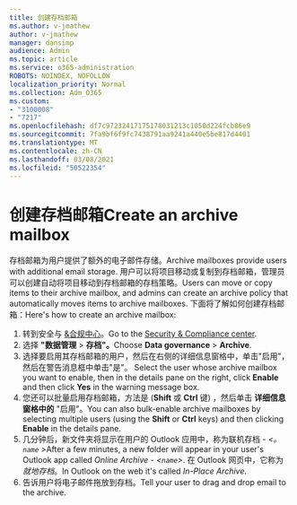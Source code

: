 ```yaml
---
title: 创建存档邮箱
ms.author: v-jmathew
author: v-jmathew
manager: dansimp
audience: Admin
ms.topic: article
ms.service: o365-administration
ROBOTS: NOINDEX, NOFOLLOW
localization_priority: Normal
ms.collection: Adm_O365
ms.custom:
- "3100008"
- "7217"
ms.openlocfilehash: df7c97232417175178031213c1050d224fcb86e9
ms.sourcegitcommit: 7fa9bf6f9fc7438791aa9241a440e5be817d4401
ms.translationtype: MT
ms.contentlocale: zh-CN
ms.lasthandoff: 03/08/2021
ms.locfileid: "50522354"
---
```

# <a name="create-an-archive-mailbox"></a><span data-ttu-id="008b6-102">创建存档邮箱</span><span class="sxs-lookup"><span data-stu-id="008b6-102">Create an archive mailbox</span></span>

<span data-ttu-id="008b6-103">存档邮箱为用户提供了额外的电子邮件存储。</span><span class="sxs-lookup"><span data-stu-id="008b6-103">Archive mailboxes provide users with additional email storage.</span></span> <span data-ttu-id="008b6-104">用户可以将项目移动或复制到存档邮箱，管理员可以创建自动将项目移动到存档邮箱的存档策略。</span><span class="sxs-lookup"><span data-stu-id="008b6-104">Users can move or copy items to their archive mailbox, and admins can create an archive policy that automatically moves items to archive mailboxes.</span></span> <span data-ttu-id="008b6-105">下面将了解如何创建存档邮箱：</span><span class="sxs-lookup"><span data-stu-id="008b6-105">Here's how to create an archive mailbox:</span></span>

1. <span data-ttu-id="008b6-106">转到安全与 [&合规中心]( https://go.microsoft.com/fwlink/p/?linkid=2077143)。</span><span class="sxs-lookup"><span data-stu-id="008b6-106">Go to the [Security & Compliance center]( https://go.microsoft.com/fwlink/p/?linkid=2077143).</span></span>
2. <span data-ttu-id="008b6-107">选择 **"数据管理**  >  **存档"。**</span><span class="sxs-lookup"><span data-stu-id="008b6-107">Choose **Data governance** > **Archive**.</span></span>
3. <span data-ttu-id="008b6-108">选择要启用其存档邮箱的用户，然后在右侧的详细信息窗格中，单击"启用"，然后在警告消息框中单击"是"。 </span><span class="sxs-lookup"><span data-stu-id="008b6-108">Select the user whose archive mailbox you want to enable, then in the details pane on the right, click **Enable** and then click **Yes** in the warning message box.</span></span>
4. <span data-ttu-id="008b6-109">您还可以批量启用存档邮箱，方法是 (**Shift** 或 **Ctrl** 键) ，然后单击 **详细信息窗格中的** "启用"。</span><span class="sxs-lookup"><span data-stu-id="008b6-109">You can also bulk-enable archive mailboxes by selecting multiple users (using the **Shift** or **Ctrl** keys) and then clicking **Enable** in the details pane.</span></span>
5. <span data-ttu-id="008b6-110">几分钟后，新文件夹将显示在用户的 Outlook 应用中，称为联机存档 - *<。 `name` >*</span><span class="sxs-lookup"><span data-stu-id="008b6-110">After a few minutes, a new folder will appear in your user's Outlook app called *Online Archive - <`name`>*.</span></span> <span data-ttu-id="008b6-111">在 Outlook 网页中，它称为 *就地存档*。</span><span class="sxs-lookup"><span data-stu-id="008b6-111">In Outlook on the web it's called *In-Place Archive*.</span></span>
6. <span data-ttu-id="008b6-112">告诉用户将电子邮件拖放到存档。</span><span class="sxs-lookup"><span data-stu-id="008b6-112">Tell your user to drag and drop email to the archive.</span></span>
